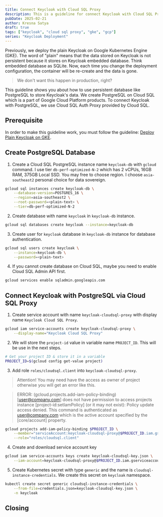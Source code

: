 ```yaml
---
title: Connect Keycloak with Cloud SQL Proxy
description: This is a guideline for connect Keycloak with Cloud SQL Proxy provided by Google Cloud Platform.
pubDate: 2025-02-21
author: Kresna Satya
draft: true
tags: ["keycloak", "cloud sql proxy", "gke", "gcp"]
series: "Keycloak Deployment"
---
```


Previously, we deploy the plain Keycloak on Google Kubernetes Engine (GKE). The word of "plain" means that the data stored on Keycloak is not persistent because it stores on Keycloak embedded database. Think embedded database as SQLite. Now, each time you change the deployment configuration, the container will be re-create and the data is gone.

> We don't want this happen in production, right?

This guideline shows you about how to use persistent database like PostgreSQL to store Keycloak's data. We create PostgreSQL on Cloud SQL which is a part of Google Cloud Platform products. To connect Keycloak with PostgreSQL, we use Cloud SQL Auth Proxy provided by Cloud SQL.

## Prerequisite

In order to make this guideline work, you must follow the guideline: [Deploy Plain Keycloak on GKE](/posts/deploy-plain-keycloak-on-gke).

## Create PostgreSQL Database

1. Create a Cloud SQL PostgreSQL instance name `keycloak-db` with `gcloud` command. I use tier `db-perf-optimized-N-2` which has 2 vCPUs, 16GB RAM, 375GB Local SSD. You may free to choose region. I choose `asia-southeast2` personal choice for data sovereign.

```sh
gcloud sql instances create keycloak-db \
    --database-version=POSTGRES_16 \
    --region=asia-southeast2 \
    --root-password=<plain-text> \
    --tier=db-perf-optimized-N-2
```

2. Create database with name `keycloak` in `keycloak-db` instance.

```sh
gcloud sql databases create keycloak --instance=keycloak-db
```

3. Create user for `keycloak` database in `keycloak-db` instance for database authentication.

```sh
gcloud sql users create keycloak \
    --instance=keycloak-db \
    --password=<plain-text>
```

4. If you cannot create database on Cloud SQL, maybe you need to enable Cloud SQL Admin API first.

```sh
gcloud services enable sqladmin.googleapis.com
```

## Connect Keycloak with PostgreSQL via Cloud SQL Proxy

1. Create service account with name `keycloak-cloudsql-proxy` with display name `Keycloak Cloud SQL Proxy`.

```sh
gcloud iam service-accounts create keycloak-cloudsql-proxy \
    --display-name="Keycloak Cloud SQL Proxy"
```

2. We will store the `project-id` value in variable name `PROJECT_ID`. This will be use in the next steps.

```sh
# Get your project ID & store it in a variable
PROJECT_ID=$(gcloud config get-value project)
```

3. Add role `roles/cloudsql.client` into `keycloak-cloudsql-proxy`.

> Attention! You may need have the access as owner of project otherwise you will get an error like this.

> ERROR: (gcloud.projects.add-iam-policy-binding) 
> [user@company.com] does not have permission to access projects instance [project-id:setIamPolicy] (or it may not exist): Policy update access denied. This command is authenticated as user@company.com which is the active account specified by the [core/account] property.

```sh
gcloud projects add-iam-policy-binding $PROJECT_ID \
    --member="serviceAccount:keycloak-cloudsql-proxy@$PROJECT_ID.iam.gserviceaccount.com" \
    --role="roles/cloudsql.client"
```

4. Create and download service account key

```sh
gcloud iam service-accounts keys create keycloak-cloudsql-key.json \
    --iam-account=keycloak-cloudsql-proxy@$PROJECT_ID.iam.gserviceaccount.com
```

5. Create Kubernetes secret with type `generic` and the name is `cloudsql-instance-credentials`. We create this secret on `keycloak` namespace.

```sh
kubectl create secret generic cloudsql-instance-credentials \
    --from-file=credentials.json=keycloak-cloudsql-key.json \
    -n keycloak
```


## Closing